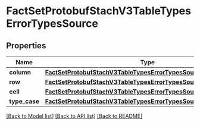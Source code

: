 # FactSetProtobufStachV3TableTypesErrorTypesSource


## Properties
Name | Type | Description | Notes
------------ | ------------- | ------------- | -------------
**column** | [**FactSetProtobufStachV3TableTypesErrorTypesSourceTypesColumn**](FactSetProtobufStachV3TableTypesErrorTypesSourceTypesColumn.md) |  | [optional] 
**row** | [**FactSetProtobufStachV3TableTypesErrorTypesSourceTypesRow**](FactSetProtobufStachV3TableTypesErrorTypesSourceTypesRow.md) |  | [optional] 
**cell** | [**FactSetProtobufStachV3TableTypesErrorTypesSourceTypesCell**](FactSetProtobufStachV3TableTypesErrorTypesSourceTypesCell.md) |  | [optional] 
**type_case** | [**FactSetProtobufStachV3TableTypesErrorTypesSourceTypeOneofCase**](FactSetProtobufStachV3TableTypesErrorTypesSourceTypeOneofCase.md) |  | [optional] 

[[Back to Model list]](../README.md#documentation-for-models) [[Back to API list]](../README.md#documentation-for-api-endpoints) [[Back to README]](../README.md)


